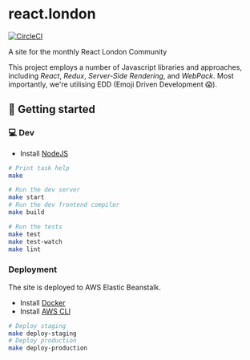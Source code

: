 react.london
============

[![CircleCI](https://circleci.com/gh/redbadger/react.london.svg?style=shield)](https://circleci.com/gh/redbadger/react.london)

A site for the monthly React London Community

This project employs a number of Javascript libraries and approaches,
including _React_, _Redux_, _Server-Side Rendering_, and _WebPack_. Most
importantly, we're utilising EDD (Emoji Driven Development 😱).

## 🏃 Getting started

### 💻 Dev

* Install [NodeJS](https://nodejs.org/en/)

```sh
# Print task help
make

# Run the dev server
make start
# Run the dev frontend compiler
make build

# Run the tests
make test
make test-watch
make lint
```

### Deployment

The site is deployed to AWS Elastic Beanstalk.

* Install [Docker](https://www.docker.com/)
* Install [AWS CLI](https://aws.amazon.com/cli/)

```sh
# Deploy staging
make deploy-staging
# Deploy production
make deploy-production
```
